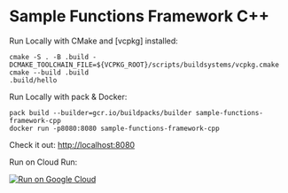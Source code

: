 # Sample Functions Framework C++

Run Locally with CMake and [vcpkg] installed:
```
cmake -S . -B .build -DCMAKE_TOOLCHAIN_FILE=${VCPKG_ROOT}/scripts/buildsystems/vcpkg.cmake
cmake --build .build
.build/hello
```

Run Locally with pack & Docker:
```
pack build --builder=gcr.io/buildpacks/builder sample-functions-framework-cpp
docker run -p8080:8080 sample-functions-framework-cpp
```

Check it out: [http://localhost:8080](http://localhost:8080)

Run on Cloud Run:

[![Run on Google Cloud](https://deploy.cloud.run/button.svg)](https://deploy.cloud.run)
